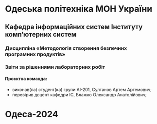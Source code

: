 # Одеська політехніка МОН України
## Кафедра інформаційних систем Інституту комп’ютерних систем
### Дисципліна «Методологія створення безпечних програмних продуктів»
### Звіти за рішеннями лабораторних робіт

#### Проєктна команда:
- виконав(ла) студент(ка) групи АІ-201, Султанов Артем Артемович;
- перевірив доцент кафедри ІС, Блажко Олександр Анатолійович;

# Одеса-2024
